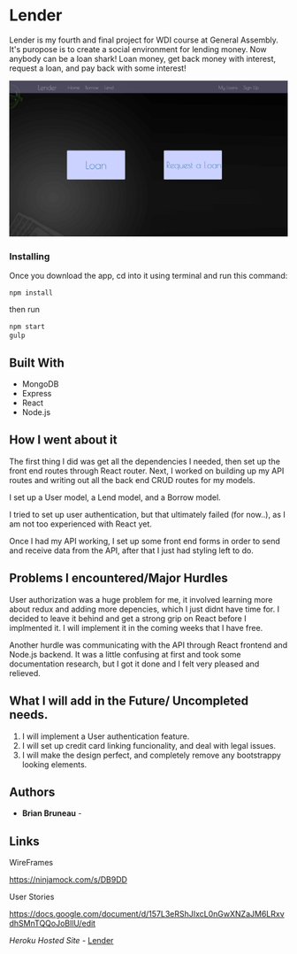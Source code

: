 # Lender

Lender is my fourth and final project for WDI course at General Assembly. It's puropose is to create a social environment for lending money. Now anybody can be a loan shark! Loan money, get back money with interest, request a loan, and pay back with some interest!

![Alt text](./img/lenderShot.png?raw=true "Lender App")


### Installing

Once you download the app, cd into it using terminal and run this command:

```
npm install
```

then run

```
npm start
gulp
```

## Built With

* MongoDB
* Express
* React
* Node.js

## How I went about it

The first thing I did was get all the dependencies I needed, then set up the front end routes through React router. 
Next, I worked on building up my API routes and writing out all the back end CRUD routes for my models. 

I set up a User model, a Lend model, and a Borrow model. 

I tried to set up user authentication, but that ultimately failed (for now..), as I am not too experienced with React yet.
 
Once I had my API working, I set up some front end forms in order to send and receive data from the API,
after that I just had styling left to do.

## Problems I encountered/Major Hurdles

User authorization was a huge problem for me, it involved learning more about redux and adding more depencies, which I just didnt have time for. I decided to leave it behind and get a strong grip on React before I implmented it. I will implement it in the coming weeks that I have free.

Another hurdle was communicating with the API through React frontend and Node.js backend. It was a little confusing at first and took some documentation research, but I got it done and I felt very pleased and relieved.


## What I will add in the Future/ Uncompleted needs.

1) I will implement a User authentication feature.
2) I will set up credit card linking funcionality, and deal with legal issues.
3) I will make the design perfect, and completely remove any bootstrappy looking elements.

## Authors

* **Brian Bruneau** - 

## Links

 WireFrames

https://ninjamock.com/s/DB9DD

User Stories

https://docs.google.com/document/d/157L3eRShJIxcL0nGwXNZaJM6LRxvdhSMnTQQoJoBllU/edit


*Heroku Hosted Site* - [Lender](https://lenderfeed.herokuapp.com/)

